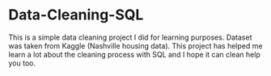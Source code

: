 # Data-Cleaning-SQL

This is a simple data cleaning project I did for learning purposes. Dataset was taken from Kaggle (Nashville housing data). 
This project has helped me learn a lot about the cleaning process with SQL and I hope it can clean help you too.

